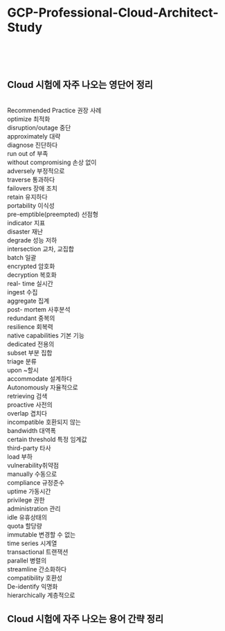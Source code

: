 # GCP-Professional-Cloud-Architect-Study
<br>
<br>
<br>

## Cloud 시험에 자주 나오는 영단어 정리
<br>
Recommended Practice 권장 사례<br>
optimize 최적화<br>
disruption/outage 중단<br>
approximately 대략<br>
diagnose 진단하다<br>
run out of 부족<br>
without compromising 손상 없이<br>
adversely 부정적으로<br>
traverse 통과하다<br>
failovers 장애 조치<br>
retain 유지하다<br>
portability 이식성<br>
pre-emptible(preempted) 선점형<br>
indicator 지표<br>
disaster 재난<br>
degrade 성능 저하<br>
intersection 교차, 교집합<br>
batch 일괄<br>
encrypted 암호화<br>
decryption 복호화<br>
real- time 실시간<br>
ingest 수집<br>
aggregate 집계<br>
post- mortem 사후분석<br>
redundant 중복의<br>
resilience 회복력<br>
native capabilities 기본 기능<br>
dedicated 전용의<br>
subset 부분 집합<br>
triage 분류<br>
upon ~할시<br>
accommodate 설계하다<br>
Autonomously 자율적으로<br>
retrieving 검색<br>
proactive 사전의<br>
overlap 겹치다<br>
incompatible 호환되지 않는<br>
bandwidth 대역폭<br>
certain threshold 특정 임계값<br>
third-party 타사<br>
load 부하<br>
vulnerability취약점 <br>
manually 수동으로 <br>
compliance 규정준수<br>
uptime 가동시간 <br>
privilege 권한<br>
administration 관리<br>
idle 유휴상태의<br>
quota 할당량<br>
immutable 변경할 수 없는<br>
time series 시계열<br>
transactional 트랜잭션<br>
parallel 병렬의<br>
streamline 간소화하다<br>
compatibility 호환성<br>
De-identify 익명화<br>
hierarchically 계층적으로<br>

## Cloud 시험에 자주 나오는 용어 간략 정리
